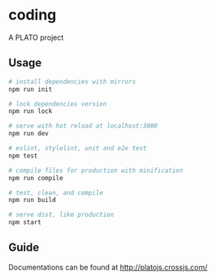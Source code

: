 # coding

A PLATO project

## Usage

```bash
# install dependencies with mirrors
npm run init

# lock dependencies version
npm run lock

# serve with hot reload at localhost:3000
npm run dev

# eslint, stylelint, unit and e2e test
npm test

# compile files for production with minification
npm run compile

# test, clean, and compile
npm run build

# serve dist, like production
npm start
```

## Guide

Documentations can be found at http://platojs.crossjs.com/

